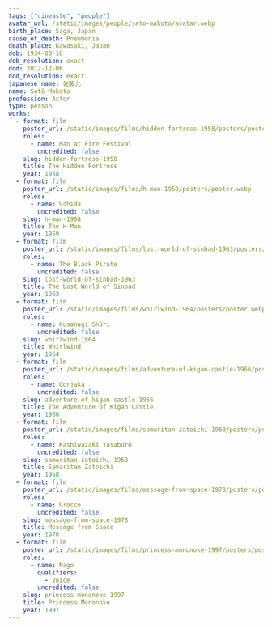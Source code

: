 ```yaml
---
tags: ["cineaste", "people"]
avatar_url: /static/images/people/sato-makoto/avatar.webp
birth_place: Saga, Japan
cause_of_death: Pneumonia
death_place: Kawasaki, Japan
dob: 1934-03-18
dob_resolution: exact
dod: 2012-12-06
dod_resolution: exact
japanese_name: 佐藤允
name: Satô Makoto
profession: Actor
type: person
works:
  - format: film
    poster_url: /static/images/films/hidden-fortress-1958/posters/poster.webp
    roles:
      - name: Man at Fire Festival
        uncredited: false
    slug: hidden-fortress-1958
    title: The Hidden Fortress
    year: 1958
  - format: film
    poster_url: /static/images/films/h-man-1958/posters/poster.webp
    roles:
      - name: Uchida
        uncredited: false
    slug: h-man-1958
    title: The H-Man
    year: 1959
  - format: film
    poster_url: /static/images/films/lost-world-of-sinbad-1963/posters/poster.webp
    roles:
      - name: The Black Pirate
        uncredited: false
    slug: lost-world-of-sinbad-1963
    title: The Lost World of Sinbad
    year: 1963
  - format: film
    poster_url: /static/images/films/whirlwind-1964/posters/poster.webp
    roles:
      - name: Kusanagi Shûri
        uncredited: false
    slug: whirlwind-1964
    title: Whirlwind
    year: 1964
  - format: film
    poster_url: /static/images/films/adventure-of-kigan-castle-1966/posters/poster.webp
    roles:
      - name: Gorjaka
        uncredited: false
    slug: adventure-of-kigan-castle-1966
    title: The Adventure of Kigan Castle
    year: 1966
  - format: film
    poster_url: /static/images/films/samaritan-zatoichi-1968/posters/poster.webp
    roles:
      - name: Kashiwazaki Yasaburô
        uncredited: false
    slug: samaritan-zatoichi-1968
    title: Samaritan Zatoichi
    year: 1968
  - format: film
    poster_url: /static/images/films/message-from-space-1978/posters/poster.webp
    roles:
      - name: Urocco
        uncredited: false
    slug: message-from-space-1978
    title: Message from Space
    year: 1978
  - format: film
    poster_url: /static/images/films/princess-mononoke-1997/posters/poster.webp
    roles:
      - name: Nago
        qualifiers:
          - Voice
        uncredited: false
    slug: princess-mononoke-1997
    title: Princess Mononoke
    year: 1997
---
```

